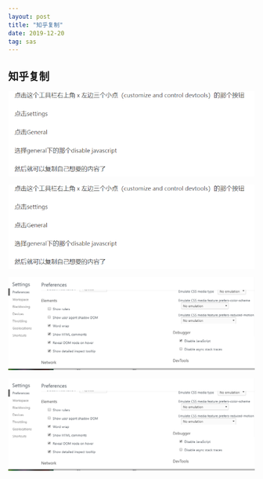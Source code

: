 ```yaml
---
layout: post
title: "知乎复制"
date: 2019-12-20
tag: sas
---
```








## 知乎复制

![知乎不能复制](/images/posts/picture/%E7%9F%A5%E4%B9%8E%E4%B8%8D%E8%83%BD%E5%A4%8D%E5%88%B6.png)

![知乎不能复制](../images/posts/picture/%E7%9F%A5%E4%B9%8E%E4%B8%8D%E8%83%BD%E5%A4%8D%E5%88%B6.png)







![知乎能复制](/images/posts/picture/%E7%9F%A5%E4%B9%8E%E8%83%BD%E5%A4%8D%E5%88%B6.png)



![知乎能复制](../images/posts/picture/%E7%9F%A5%E4%B9%8E%E8%83%BD%E5%A4%8D%E5%88%B6.png)